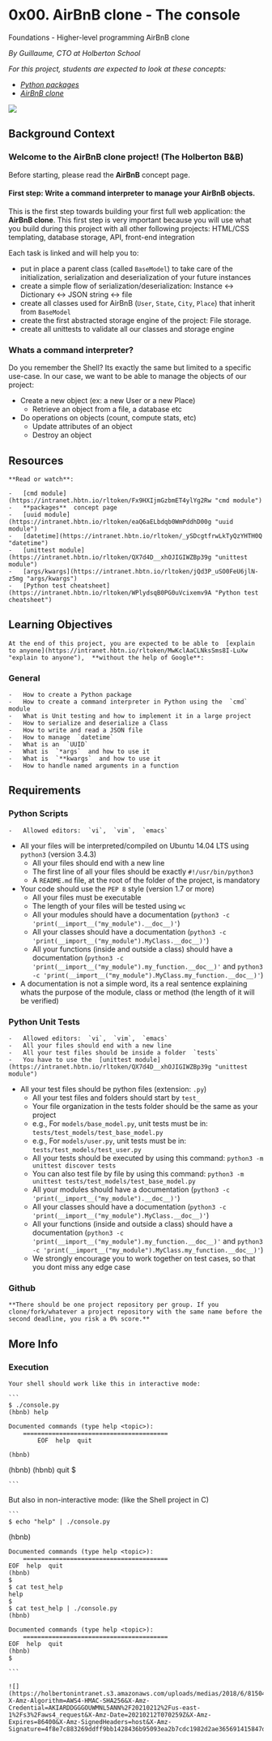 # 0x00. AirBnB clone - The console

Foundations - Higher-level programming  AirBnB clone

_By Guillaume, CTO at Holberton School_

_For this project, students are expected to look at these concepts:_

-   _[Python packages](https://intranet.hbtn.io/concepts/66)_
-   _[AirBnB clone](https://intranet.hbtn.io/concepts/74)_

![](https://holbertonintranet.s3.amazonaws.com/uploads/medias/2018/6/65f4a1dd9c51265f49d0.png?X-Amz-Algorithm=AWS4-HMAC-SHA256&X-Amz-Credential=AKIARDDGGGOUWMNL5ANN%2F20210212%2Fus-east-1%2Fs3%2Faws4_request&X-Amz-Date=20210212T070259Z&X-Amz-Expires=86400&X-Amz-SignedHeaders=host&X-Amz-Signature=0e204e3093de39c76d86dcf86eb2765f5bcde79ff621e7d57a138cf75c7d3b68)

## Background Context

### Welcome to the AirBnB clone project! (The Holberton B&B)

Before starting, please read the  **AirBnB**  concept page.





#### First step: Write a command interpreter to manage your AirBnB objects.

This is the first step towards building your first full web application: the  **AirBnB clone**. This first step is very important because you will use what you build during this project with all other following projects: HTML/CSS templating, database storage, API, front-end integration

Each task is linked and will help you to:

-   put in place a parent class (called  `BaseModel`) to take care of the initialization, serialization and deserialization of your future instances
-   create a simple flow of serialization/deserialization: Instance <-> Dictionary <-> JSON string <-> file
-   create all classes used for AirBnB (`User`,  `State`,  `City`,  `Place`) that inherit from  `BaseModel`
-   create the first abstracted storage engine of the project: File storage.
-   create all unittests to validate all our classes and storage engine

### Whats a command interpreter?

Do you remember the Shell? Its exactly the same but limited to a specific use-case. In our case, we want to be able to manage the objects of our project:

-   Create a new object (ex: a new User or a new Place)
	-   Retrieve an object from a file, a database etc
-   Do operations on objects (count, compute stats, etc)
	-   Update attributes of an object
	-   Destroy an object

## Resources

	**Read or watch**:

	-   [cmd module](https://intranet.hbtn.io/rltoken/Fx9HXIjmGzbmET4ylYg2Rw "cmd module")
	-   **packages**  concept page
	-   [uuid module](https://intranet.hbtn.io/rltoken/eaQ6aELbdqb0WmPddhD00g "uuid module")
	-   [datetime](https://intranet.hbtn.io/rltoken/_ySDcgtfrwLkTyQzYHTH0Q "datetime")
	-   [unittest module](https://intranet.hbtn.io/rltoken/QX7d4D__xhOJIGIWZBp39g "unittest module")
	-   [args/kwargs](https://intranet.hbtn.io/rltoken/jQd3P_uSO0FeU6jlN-z5mg "args/kwargs")
	-   [Python test cheatsheet](https://intranet.hbtn.io/rltoken/WPlydsqB0PG0uVcixemv9A "Python test cheatsheet")

## Learning Objectives

	At the end of this project, you are expected to be able to  [explain to anyone](https://intranet.hbtn.io/rltoken/MwKclAaCLNksSms8I-LuXw "explain to anyone"),  **without the help of Google**:

### General

	-   How to create a Python package
	-   How to create a command interpreter in Python using the  `cmd`  module
	-   What is Unit testing and how to implement it in a large project
	-   How to serialize and deserialize a Class
	-   How to write and read a JSON file
	-   How to manage  `datetime`
	-   What is an  `UUID`
	-   What is  `*args`  and how to use it
	-   What is  `**kwargs`  and how to use it
	-   How to handle named arguments in a function

## Requirements

### Python Scripts

	-   Allowed editors:  `vi`,  `vim`,  `emacs`
-   All your files will be interpreted/compiled on Ubuntu 14.04 LTS using  `python3`  (version 3.4.3)
	-   All your files should end with a new line
	-   The first line of all your files should be exactly  `#!/usr/bin/python3`
	-   A  `README.md`  file, at the root of the folder of the project, is mandatory
-   Your code should use the  `PEP 8`  style (version 1.7 or more)
	-   All your files must be executable
	-   The length of your files will be tested using  `wc`
	-   All your modules should have a documentation (`python3 -c 'print(__import__("my_module").__doc__)'`)
	-   All your classes should have a documentation (`python3 -c 'print(__import__("my_module").MyClass.__doc__)'`)
	-   All your functions (inside and outside a class) should have a documentation (`python3 -c 'print(__import__("my_module").my_function.__doc__)'`  and  `python3 -c 'print(__import__("my_module").MyClass.my_function.__doc__)'`)
-   A documentation is not a simple word, its a real sentence explaining whats the purpose of the module, class or method (the length of it will be verified)

### Python Unit Tests

	-   Allowed editors:  `vi`,  `vim`,  `emacs`
	-   All your files should end with a new line
	-   All your test files should be inside a folder  `tests`
	-   You have to use the  [unittest module](https://intranet.hbtn.io/rltoken/QX7d4D__xhOJIGIWZBp39g "unittest module")
-   All your test files should be python files (extension:  `.py`)
	-   All your test files and folders should start by  `test_`
	-   Your file organization in the tests folder should be the same as your project
	-   e.g., For  `models/base_model.py`, unit tests must be in:  `tests/test_models/test_base_model.py`
	-   e.g., For  `models/user.py`, unit tests must be in:  `tests/test_models/test_user.py`
	-   All your tests should be executed by using this command:  `python3 -m unittest discover tests`
	-   You can also test file by file by using this command:  `python3 -m unittest tests/test_models/test_base_model.py`
	-   All your modules should have a documentation (`python3 -c 'print(__import__("my_module").__doc__)'`)
	-   All your classes should have a documentation (`python3 -c 'print(__import__("my_module").MyClass.__doc__)'`)
	-   All your functions (inside and outside a class) should have a documentation (`python3 -c 'print(__import__("my_module").my_function.__doc__)'`  and  `python3 -c 'print(__import__("my_module").MyClass.my_function.__doc__)'`)
	-   We strongly encourage you to work together on test cases, so that you dont miss any edge case

### Github

	**There should be one project repository per group. If you clone/fork/whatever a project repository with the same name before the second deadline, you risk a 0% score.**

## More Info

### Execution

	Your shell should work like this in interactive mode:

	```
	$ ./console.py
	(hbnb) help

	Documented commands (type help <topic>):
		========================================
			EOF  help  quit

	(hbnb) 
(hbnb) 
	(hbnb) quit
	$

	```

But also in non-interactive mode: (like the Shell project in C)

	```
	$ echo "help" | ./console.py
(hbnb)

	Documented commands (type help <topic>):
		========================================
	EOF  help  quit
	(hbnb) 
	$
	$ cat test_help
	help
	$
	$ cat test_help | ./console.py
	(hbnb)

	Documented commands (type help <topic>):
		========================================
	EOF  help  quit
	(hbnb) 
	$

	```

	![](https://holbertonintranet.s3.amazonaws.com/uploads/medias/2018/6/815046647d23428a14ca.png?X-Amz-Algorithm=AWS4-HMAC-SHA256&X-Amz-Credential=AKIARDDGGGOUWMNL5ANN%2F20210212%2Fus-east-1%2Fs3%2Faws4_request&X-Amz-Date=20210212T070259Z&X-Amz-Expires=86400&X-Amz-SignedHeaders=host&X-Amz-Signature=4f8e7c883269ddff9bb1428436b95093ea2b7cdc1982d2ae365691415847dffc)


